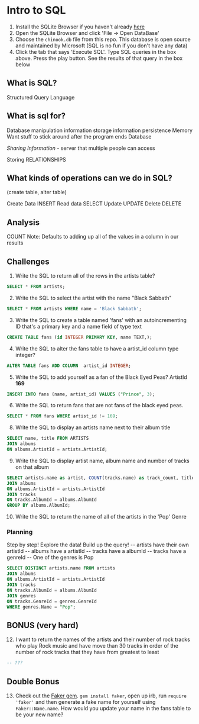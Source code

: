 # Intro to SQL

1. Install the SQLite Browser if you haven't already [here](http://sqlitebrowser.org/)
2. Open the SQLite Browser and click 'File -> Open DataBase'
3. Choose the `chinook.db` file from this repo. This database is open source and maintained by Microsoft (SQL is no fun if you don't have any data)
4. Click the tab that says 'Execute SQL'. Type SQL queries in the box above. Press the play button. See the results of that query in the box below

## What is SQL?

Structured Query Language

## What is sql for?

Database manipulation
information storage
information persistence
Memory
Want stuff to stick around after the program ends
Database

_Sharing Information_ - server that multiple people can access

Storing RELATIONSHIPS

## What kinds of operations can we do in SQL?

(create table, alter table)

Create Data
INSERT
Read data
SELECT
Update
UPDATE
Delete
DELETE

## Analysis

COUNT
Note: Defaults to adding up all of the values in a column in our results

## Challenges

1. Write the SQL to return all of the rows in the artists table?

```SQL
SELECT * FROM artists;
```

2. Write the SQL to select the artist with the name "Black Sabbath"

```SQL
SELECT * FROM artists WHERE name = 'Black Sabbath';
```

3. Write the SQL to create a table named 'fans' with an autoincrementing ID that's a primary key and a name field of type text

```sql
CREATE TABLE fans (id INTEGER PRIMARY KEY, name TEXT,);
```

4. Write the SQL to alter the fans table to have a artist_id column type integer?

```sql
ALTER TABLE fans ADD COLUMN  artist_id INTEGER;
```

5. Write the SQL to add yourself as a fan of the Black Eyed Peas? ArtistId **169**

```sql
INSERT INTO fans (name, artist_id) VALUES ("Prince", 3);
```

6. Write the SQL to return fans that are not fans of the black eyed peas.

```sql
SELECT * FROM fans WHERE artist_id != 169;
```

8. Write the SQL to display an artists name next to their album title

```sql
SELECT name, title FROM ARTISTS
JOIN albums
ON albums.ArtistId = artists.ArtistId;
```

9. Write the SQL to display artist name, album name and number of tracks on that album

```sql
SELECT artists.name as artist, COUNT(tracks.name) as track_count, title as album_title FROM artists
JOIN albums
ON albums.ArtistId = artists.ArtistId
JOIN tracks
ON tracks.AlbumId = albums.AlbumId
GROUP BY albums.AlbumId;
```

10. Write the SQL to return the name of all of the artists in the 'Pop' Genre

### Planning

Step by step!
Explore the data!
Build up the query!
-- artists have their own artistId
-- albums have a artistId
-- tracks have a albumId
-- tracks have a genreId
-- One of the genres is Pop

```sql
SELECT DISTINCT artists.name FROM artists
JOIN albums
ON albums.ArtistId = artists.ArtistId
JOIN tracks
ON tracks.AlbumId = albums.AlbumId
JOIN genres
ON tracks.GenreId = genres.GenreId
WHERE genres.Name = "Pop";
```

## BONUS (very hard)

12. I want to return the names of the artists and their number of rock tracks
    who play Rock music
    and have move than 30 tracks
    in order of the number of rock tracks that they have
    from greatest to least

```sql
-- ???
```

## Double Bonus

13. Check out the [Faker gem](https://github.com/stympy/faker). `gem install faker`, open up irb, run `require 'faker'` and then generate a fake name for yourself using `Faker::Name.name`. How would you update your name in the fans table to be your new name?

```sql

```
